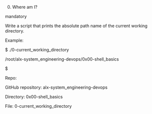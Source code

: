 0. Where am I?

mandatory

Write a script that prints the absolute path name of the current working directory.



Example:



$ ./0-current_working_directory

/root/alx-system_engineering-devops/0x00-shell_basics

$

Repo:



GitHub repository: alx-system_engineering-devops

Directory: 0x00-shell_basics

File: 0-current_working_directory

